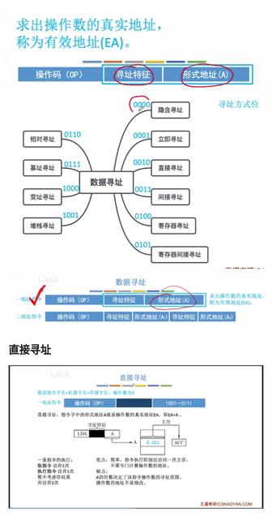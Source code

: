 
![输入图片说明](/imgs/2025-08-12/hZAZQE970s10LVsw.png)
![输入图片说明](/imgs/2025-08-12/IagIXibl9oTC5yFh.png)
![输入图片说明](/imgs/2025-08-12/FK7QfXEqUOcLqVFW.png)


![输入图片说明](/imgs/2025-08-12/mhMcYWOQ5GWiCj8U.png)

## 直接寻址

![输入图片说明](/imgs/2025-08-12/x5nhqSDsEmbnOLMf.png)

##
<!--stackedit_data:
eyJoaXN0b3J5IjpbLTEwMzE5OTk5NzVdfQ==
-->